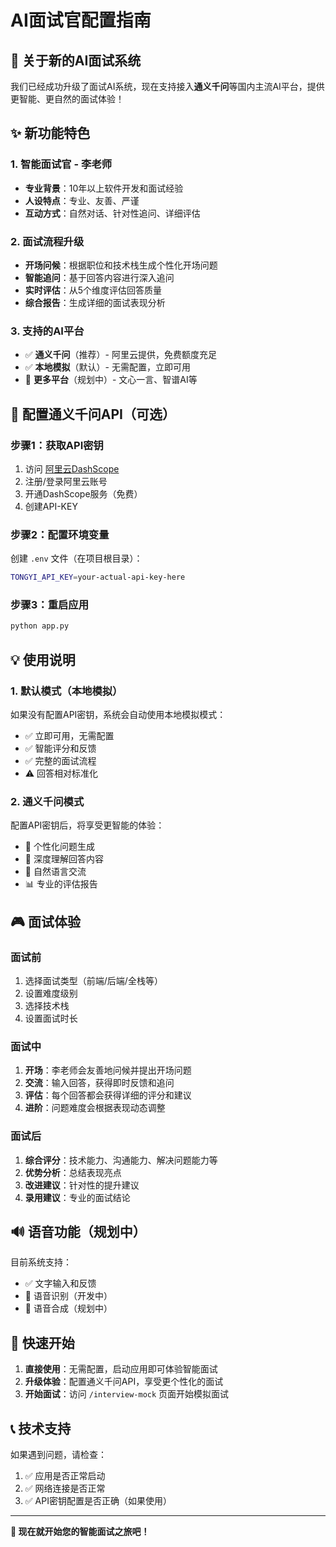 # AI面试官配置指南

## 🤖 关于新的AI面试系统

我们已经成功升级了面试AI系统，现在支持接入**通义千问**等国内主流AI平台，提供更智能、更自然的面试体验！

## ✨ 新功能特色

### 1. 智能面试官 - 李老师
- **专业背景**：10年以上软件开发和面试经验
- **人设特点**：专业、友善、严谨
- **互动方式**：自然对话、针对性追问、详细评估

### 2. 面试流程升级
- **开场问候**：根据职位和技术栈生成个性化开场问题
- **智能追问**：基于回答内容进行深入追问
- **实时评估**：从5个维度评估回答质量
- **综合报告**：生成详细的面试表现分析

### 3. 支持的AI平台
- ✅ **通义千问**（推荐）- 阿里云提供，免费额度充足
- ✅ **本地模拟**（默认）- 无需配置，立即可用
- 🚧 **更多平台**（规划中）- 文心一言、智谱AI等

## 🔧 配置通义千问API（可选）

### 步骤1：获取API密钥
1. 访问 [阿里云DashScope](https://dashscope.aliyuncs.com/)
2. 注册/登录阿里云账号
3. 开通DashScope服务（免费）
4. 创建API-KEY

### 步骤2：配置环境变量
创建 `.env` 文件（在项目根目录）：
```bash
TONGYI_API_KEY=your-actual-api-key-here
```

### 步骤3：重启应用
```bash
python app.py
```

## 💡 使用说明

### 1. 默认模式（本地模拟）
如果没有配置API密钥，系统会自动使用本地模拟模式：
- ✅ 立即可用，无需配置
- ✅ 智能评分和反馈
- ✅ 完整的面试流程
- ⚠️ 回答相对标准化

### 2. 通义千问模式
配置API密钥后，将享受更智能的体验：
- 🎯 个性化问题生成
- 🤔 深度理解回答内容
- 💬 自然语言交流
- 📊 专业的评估报告

## 🎮 面试体验

### 面试前
1. 选择面试类型（前端/后端/全栈等）
2. 设置难度级别
3. 选择技术栈
4. 设置面试时长

### 面试中
1. **开场**：李老师会友善地问候并提出开场问题
2. **交流**：输入回答，获得即时反馈和追问
3. **评估**：每个回答都会获得详细的评分和建议
4. **进阶**：问题难度会根据表现动态调整

### 面试后
1. **综合评分**：技术能力、沟通能力、解决问题能力等
2. **优势分析**：总结表现亮点
3. **改进建议**：针对性的提升建议
4. **录用建议**：专业的面试结论

## 🔊 语音功能（规划中）

目前系统支持：
- ✅ 文字输入和反馈
- 🚧 语音识别（开发中）
- 🚧 语音合成（规划中）

## 🚀 快速开始

1. **直接使用**：无需配置，启动应用即可体验智能面试
2. **升级体验**：配置通义千问API，享受更个性化的面试
3. **开始面试**：访问 `/interview-mock` 页面开始模拟面试

## 📞 技术支持

如果遇到问题，请检查：
1. ✅ 应用是否正常启动
2. ✅ 网络连接是否正常
3. ✅ API密钥配置是否正确（如果使用）

---

**🎉 现在就开始您的智能面试之旅吧！**
